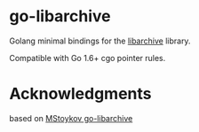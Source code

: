 go-libarchive
=============

Golang minimal bindings for the [libarchive](http://libarchive.org) library.

Compatible with Go 1.6+ cgo pointer rules.

Acknowledgments
===============

based on [MStoykov go-libarchive](https://github.com/MStoykov/go-libarchive)
